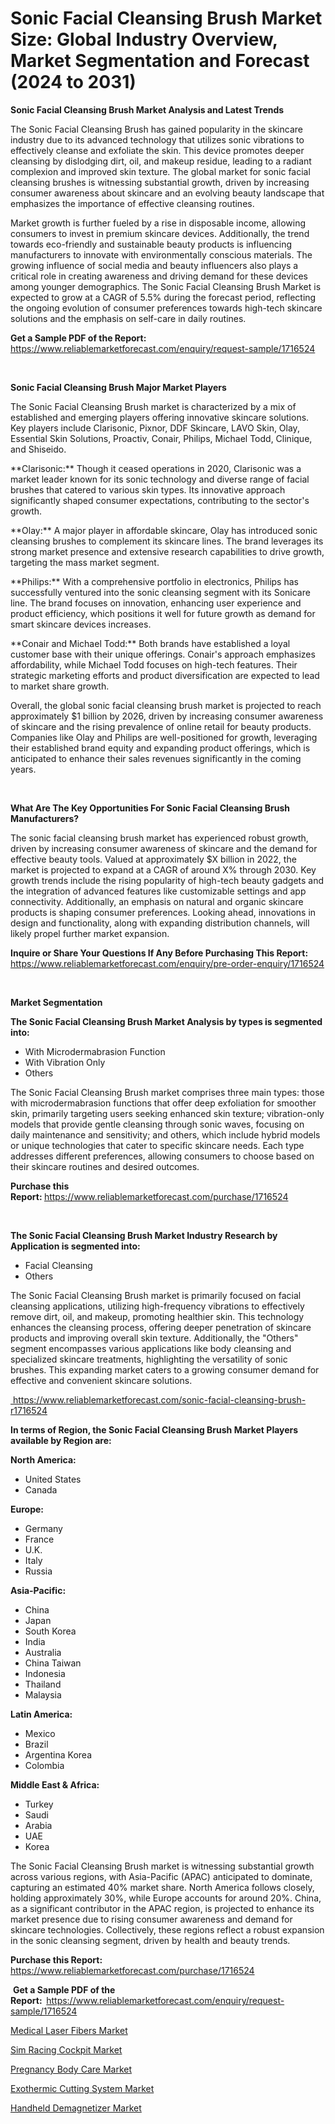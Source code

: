 <p><h1>Sonic Facial Cleansing Brush Market Size: Global Industry Overview, Market Segmentation and Forecast (2024 to 2031)</h1></p><p><strong>Sonic Facial Cleansing Brush Market Analysis and Latest Trends</strong></p>
<p><p>The Sonic Facial Cleansing Brush has gained popularity in the skincare industry due to its advanced technology that utilizes sonic vibrations to effectively cleanse and exfoliate the skin. This device promotes deeper cleansing by dislodging dirt, oil, and makeup residue, leading to a radiant complexion and improved skin texture. The global market for sonic facial cleansing brushes is witnessing substantial growth, driven by increasing consumer awareness about skincare and an evolving beauty landscape that emphasizes the importance of effective cleansing routines.</p><p>Market growth is further fueled by a rise in disposable income, allowing consumers to invest in premium skincare devices. Additionally, the trend towards eco-friendly and sustainable beauty products is influencing manufacturers to innovate with environmentally conscious materials. The growing influence of social media and beauty influencers also plays a critical role in creating awareness and driving demand for these devices among younger demographics. The Sonic Facial Cleansing Brush Market is expected to grow at a CAGR of 5.5% during the forecast period, reflecting the ongoing evolution of consumer preferences towards high-tech skincare solutions and the emphasis on self-care in daily routines.</p></p>
<p><strong>Get a Sample PDF of the Report:&nbsp;</strong> <a href="https://www.reliablemarketforecast.com/enquiry/request-sample/1716524?utm_campaign=1130&utm_medium=2&utm_source=Github&utm_content=ia&utm_term=23102024&utm_id=sonic-facial-cleansing-brush">https://www.reliablemarketforecast.com/enquiry/request-sample/1716524</a></p>
<p>&nbsp;</p>
<p><strong>Sonic Facial Cleansing Brush Major Market Players</strong></p>
<p><p>The Sonic Facial Cleansing Brush market is characterized by a mix of established and emerging players offering innovative skincare solutions. Key players include Clarisonic, Pixnor, DDF Skincare, LAVO Skin, Olay, Essential Skin Solutions, Proactiv, Conair, Philips, Michael Todd, Clinique, and Shiseido.</p><p>**Clarisonic:** Though it ceased operations in 2020, Clarisonic was a market leader known for its sonic technology and diverse range of facial brushes that catered to various skin types. Its innovative approach significantly shaped consumer expectations, contributing to the sector's growth. </p><p>**Olay:** A major player in affordable skincare, Olay has introduced sonic cleansing brushes to complement its skincare lines. The brand leverages its strong market presence and extensive research capabilities to drive growth, targeting the mass market segment. </p><p>**Philips:** With a comprehensive portfolio in electronics, Philips has successfully ventured into the sonic cleansing segment with its Sonicare line. The brand focuses on innovation, enhancing user experience and product efficiency, which positions it well for future growth as demand for smart skincare devices increases.</p><p>**Conair and Michael Todd:** Both brands have established a loyal customer base with their unique offerings. Conair's approach emphasizes affordability, while Michael Todd focuses on high-tech features. Their strategic marketing efforts and product diversification are expected to lead to market share growth.</p><p>Overall, the global sonic facial cleansing brush market is projected to reach approximately $1 billion by 2026, driven by increasing consumer awareness of skincare and the rising prevalence of online retail for beauty products. Companies like Olay and Philips are well-positioned for growth, leveraging their established brand equity and expanding product offerings, which is anticipated to enhance their sales revenues significantly in the coming years.</p></p>
<p>&nbsp;</p>
<p><strong>What Are The Key Opportunities For Sonic Facial Cleansing Brush Manufacturers?</strong></p>
<p><p>The sonic facial cleansing brush market has experienced robust growth, driven by increasing consumer awareness of skincare and the demand for effective beauty tools. Valued at approximately $X billion in 2022, the market is projected to expand at a CAGR of around X% through 2030. Key growth trends include the rising popularity of high-tech beauty gadgets and the integration of advanced features like customizable settings and app connectivity. Additionally, an emphasis on natural and organic skincare products is shaping consumer preferences. Looking ahead, innovations in design and functionality, along with expanding distribution channels, will likely propel further market expansion.</p></p>
<p><strong>Inquire or Share Your Questions If Any Before Purchasing This Report:</strong> <a href="https://www.reliablemarketforecast.com/enquiry/pre-order-enquiry/1716524?utm_campaign=1130&utm_medium=2&utm_source=Github&utm_content=ia&utm_term=23102024&utm_id=sonic-facial-cleansing-brush">https://www.reliablemarketforecast.com/enquiry/pre-order-enquiry/1716524</a></p>
<p>&nbsp;</p>
<p><strong>Market Segmentation</strong></p>
<p><strong>The Sonic Facial Cleansing Brush Market Analysis by types is segmented into:</strong></p>
<p><ul><li>With Microdermabrasion Function</li><li>With Vibration Only</li><li>Others</li></ul></p>
<p><p>The Sonic Facial Cleansing Brush market comprises three main types: those with microdermabrasion functions that offer deep exfoliation for smoother skin, primarily targeting users seeking enhanced skin texture; vibration-only models that provide gentle cleansing through sonic waves, focusing on daily maintenance and sensitivity; and others, which include hybrid models or unique technologies that cater to specific skincare needs. Each type addresses different preferences, allowing consumers to choose based on their skincare routines and desired outcomes.</p></p>
<p><strong>Purchase this Report:&nbsp;</strong><a href="https://www.reliablemarketforecast.com/purchase/1716524?utm_campaign=1130&utm_medium=2&utm_source=Github&utm_content=ia&utm_term=23102024&utm_id=sonic-facial-cleansing-brush">https://www.reliablemarketforecast.com/purchase/1716524</a></p>
<p>&nbsp;</p>
<p><strong>The Sonic Facial Cleansing Brush Market Industry Research by Application is segmented into:</strong></p>
<p><ul><li>Facial Cleansing</li><li>Others</li></ul></p>
<p><p>The Sonic Facial Cleansing Brush market is primarily focused on facial cleansing applications, utilizing high-frequency vibrations to effectively remove dirt, oil, and makeup, promoting healthier skin. This technology enhances the cleansing process, offering deeper penetration of skincare products and improving overall skin texture. Additionally, the "Others" segment encompasses various applications like body cleansing and specialized skincare treatments, highlighting the versatility of sonic brushes. This expanding market caters to a growing consumer demand for effective and convenient skincare solutions.</p></p>
<p><a href="https://www.reliablemarketforecast.com/sonic-facial-cleansing-brush-r1716524?utm_campaign=1130&utm_medium=2&utm_source=Github&utm_content=ia&utm_term=23102024&utm_id=sonic-facial-cleansing-brush">&nbsp;https://www.reliablemarketforecast.com/sonic-facial-cleansing-brush-r1716524</a></p>
<p><strong>In terms of Region, the Sonic Facial Cleansing Brush Market Players available by Region are:</strong></p>
<p>
    <p> <strong> North America: </strong>
        <ul>
            <li>United States</li>
            <li>Canada</li>
        </ul>
        </p> 
    <p> <strong> Europe: </strong>
        <ul>
            <li>Germany</li>
            <li>France</li>
            <li>U.K.</li>
            <li>Italy</li>
            <li>Russia</li>
        </ul>
        </p> 
    <p> <strong> Asia-Pacific: </strong>
        <ul>
            <li>China</li>
            <li>Japan</li>
            <li>South Korea</li>
            <li>India</li>
            <li>Australia</li>
            <li>China Taiwan</li>
            <li>Indonesia</li>
            <li>Thailand</li>
            <li>Malaysia</li>
        </ul>
        </p> 
    <p> <strong> Latin America: </strong>
        <ul>
            <li>Mexico</li>
            <li>Brazil</li>
            <li>Argentina Korea</li>
            <li>Colombia</li>
        </ul>
        </p> 
    <p> <strong> Middle East & Africa: </strong>
        <ul>
            <li>Turkey</li>
            <li>Saudi</li>
            <li>Arabia</li>
            <li>UAE</li>
            <li>Korea</li>
        </ul>
    </p>
    </p>
<p><p>The Sonic Facial Cleansing Brush market is witnessing substantial growth across various regions, with Asia-Pacific (APAC) anticipated to dominate, capturing an estimated 40% market share. North America follows closely, holding approximately 30%, while Europe accounts for around 20%. China, as a significant contributor in the APAC region, is projected to enhance its market presence due to rising consumer awareness and demand for skincare technologies. Collectively, these regions reflect a robust expansion in the sonic cleansing segment, driven by health and beauty trends.</p></p>
<p><strong>Purchase this Report: </strong><a href="https://www.reliablemarketforecast.com/purchase/1716524?utm_campaign=1130&utm_medium=2&utm_source=Github&utm_content=ia&utm_term=23102024&utm_id=sonic-facial-cleansing-brush">https://www.reliablemarketforecast.com/purchase/1716524</a></p>
<p>&nbsp;<strong>Get a Sample PDF of the Report:&nbsp;&nbsp;</strong><a href="https://www.reliablemarketforecast.com/enquiry/request-sample/1716524?utm_campaign=1130&utm_medium=2&utm_source=Github&utm_content=ia&utm_term=23102024&utm_id=sonic-facial-cleansing-brush">https://www.reliablemarketforecast.com/enquiry/request-sample/1716524</a></p>
<p><strong></strong></p>
<p><p><a href="https://github.com/habinadmshaulz/Market-Research-Report-List-1/blob/main/medical-laser-fibers-market.md?utm_campaign=1130&utm_medium=2&utm_source=Github&utm_content=ia&utm_term=23102024&utm_id=sonic-facial-cleansing-brush">Medical Laser Fibers Market</a></p><p><a href="https://issuu.com/reportprime-2/docs/sim-racing-cockpit-market-size-2030_52b615ae7764f9?utm_campaign=1130&utm_medium=2&utm_source=Github&utm_content=ia&utm_term=23102024&utm_id=sonic-facial-cleansing-brush">Sim Racing Cockpit Market</a></p><p><a href="https://github.com/radmanjxendrisczn/Market-Research-Report-List-1/blob/main/pregnancy-body-care-market.md?utm_campaign=1130&utm_medium=2&utm_source=Github&utm_content=ia&utm_term=23102024&utm_id=sonic-facial-cleansing-brush">Pregnancy Body Care Market</a></p><p><a href="https://issuu.com/reportprime-2/docs/exothermic-cutting-system-market-si_9d358047b1f624?utm_campaign=1130&utm_medium=2&utm_source=Github&utm_content=ia&utm_term=23102024&utm_id=sonic-facial-cleansing-brush">Exothermic Cutting System Market</a></p><p><a href="https://www.linkedin.com/pulse/strategic-roadmap-global-handheld-demagnetizer-market-insights-e0ske?utm_campaign=1130&utm_medium=2&utm_source=Github&utm_content=ia&utm_term=23102024&utm_id=sonic-facial-cleansing-brush">Handheld Demagnetizer Market</a></p></p>